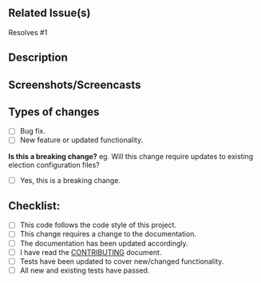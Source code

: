 <!--

Hi! We’re stoked that you would like to submit a pull request!

In order to get your pull request reviewed and merged, please fill out as much
of the below template as you can. Feel fre to ignore any part of this template
which does not pertain to your code.

If you have any questions, please ask us. We're here to help!

-->

<!-- Provide a general summary of the changes in the Title above. -->

## Related Issue(s)

<!-- Please link to the issue(s) where this feature/bug is discussed/reported. -->

Resolves #1

## Description

<!--
If not clearly described in the related issue(s), describe:
- Why this change is propsed?
- What issue/bug does it solve?
-->

## Screenshots/Screencasts

<!-- Copy/paste or drag/drop images/videos here to assist in reviewing this pull request. -->

## Types of changes

<!--
What types of changes does your code introduce?
Put an `x` in all the boxes that apply.
-->

- [ ] Bug fix.
- [ ] New feature or updated functionality.

**Is this a breaking change?** eg. Will this change require updates to existing
election configuration files?

- [ ] Yes, this is a breaking change.

<!-- If so, describe what will break and steps to fix. -->

## Checklist:

<!-- Put an `x` in all the boxes that apply. -->
<!-- If unsure about any, don't hesitate to ask. We're here to help! -->

- [ ] This code follows the code style of this project.
- [ ] This change requires a change to the documentation.
- [ ] The documentation has been updated accordingly.
- [ ] I have read the
      [CONTRIBUTING](https://github.com/votingworks/bmd/blob/master/CONTRIBUTING.md)
      document.
- [ ] Tests have been updated to cover new/changed functionality.
- [ ] All new and existing tests have passed.

